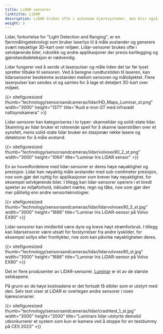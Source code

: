 ```yaml
---
title: LiDAR sensorer
linktitle: LiDAR
description: LiDAR brukes ofte i autonome kjøresystemer, men blir også mer vanlig i ADAS-funksjoner.
weight: 3
---
```

<!-- markdownlint-disable MD033 -->

Lidar, forkortelse for "Light Detection and Ranging", er en fjernmålingsteknologi som bruker laserlys til å måle avstander og generere svært nøyaktige 3D-kart over miljøer. Lidar-sensorer brukes ofte i selvkjørende biler, robotikk og andre applikasjoner der presis kartlegging og gjenstandsdeteksjon er nødvendig.

Lidar fungerer ved å sende ut laserpulser og måle tiden det tar før lyset spretter tilbake til sensoren. Ved å beregne rundturstiden til laseren, kan lidarsensorer bestemme avstanden mellom sensoren og målobjektet. Flere laserpulser kan sendes ut og samles for å lage et detaljert 3D-kart over miljøet.

{{< sitefiguresized thumb="technology/sensorsandcameras/lidar/HD_Maps_Luminar_st.png" width="3000" height="1371" title="Audi e-tron GT med infrarødt nattsynskamera" >}}

Lidar-sensorer kan kategoriseres i to typer: skannelidar og solid-state lidar. Skanning av lidar bruker et roterende speil for å skanne laserstrålen over et synsfelt, mens solid-state lidar bruker en stasjonær rekke lasere og detektorer for å måle avstand.

{{< sitefiguresized thumb="technology/sensorsandcameras/lidar/volvoex90_2_st.png" width="3000" height="1064" title="Luminar Iris LiDAR sensor" >}}

En av hovedfordelene med lidar-sensorer er deres høye nøyaktighet og presisjon. Lidar kan nøyaktig måle avstander med sub-centimeter presisjon, noe som gjør det nyttig for applikasjoner som krever høy nøyaktighet, for eksempel selvkjørende biler. I tillegg kan lidar-sensorer operere i et bredt spekter av miljøforhold, inkludert mørke, regn og tåke, noe som gjør den mer pålitelig enn andre sensorteknologier.

{{< sitefiguresized thumb="technology/sensorsandcameras/lidar/lidarvolvoex90_3_st.jpg" width="3000" height="1686" title="Luminar Iris LiDAR-sensor på Volvo EX90" >}}

Lidar-sensorer kan imidlertid være dyre og kreve høyt strømforbruk. I tillegg kan lidarsensorer være utsatt for forstyrrelser fra andre lyskilder, for eksempel sollys eller frontlykter, noe som kan påvirke nøyaktigheten deres.

{{< sitefiguresized thumb="technology/sensorsandcameras/lidar/lidarvolvoex90_st.jpg" width="3000" height="1686" title="Luminar Iris LiDAR-sensor på Volvo EX90" >}}

Det er flere produsenter av LiDAR-sensorer. [Luminar](https://www.luminartech.com/technology#iris) er et av de største selskapene.

På grunn av de høye kostnadene er det fortsatt få elbiler som er utstyrt med den. Selv test viser at LiDAR er overlegen andre sensorer i noen kjørescenarier.

{{< sitefiguresized thumb="technology/sensorsandcameras/lidar/crashtest_1_st.jpg" width="3000" height="2000" title="Luminars lidar-utstyrte demobil utkonkurrerer et system som kun er kamera ved å stoppe for en testdummy på CES 2023" >}}